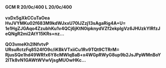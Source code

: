 #### GCM R 20/0c/400 L 20/0c/400
**vxDx5gXkCCuTaOea**<br/>**HvJVYMKu02f683M9kdWJxxU70IJZzj13sAgaRig4A+U=**<br/>**1e1HgZJGAqo4ZzubhKu1v4QCj6jKtN0ipknydVZf2ekpIgVz6JHUzkYlRfzJeQNgR2mi2AtY15KRs+nz...**<br/><br/>
**QO3vmeKh2INfvtvP**<br/>**URsuRctzFq8524fO9c/iKBkVTxiiCu1Rv9TQt9CTRrM=**<br/>**RjusSQe1hd49WRfx6Y8cMWlqBaB+x4WGpRWyG8up9b2JsJPpWMnBoY2ITk8vN1GAWtWVwVjsgMUOwHKc...**